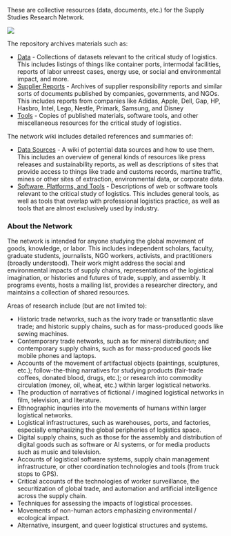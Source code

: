 These are collective resources (data, documents, etc.) for the Supply Studies Research Network.

![](https://supplystudies.com/assets/images/content/ssrn.png)

The repository archives materials such as:
* [Data](https://github.com/supplychainstudies/Research-Network-Resources/tree/main/Data) - Collections of datasets relevant to the critical study of logistics. This includes listings of things like container ports, intermodal facilities, reports of labor unreest cases, energy use, or social and environmental impact, and more.
* [Supplier Reports](https://github.com/supplychainstudies/Research-Network-Resources/tree/main/Supplier%20Reports) - Archives of supplier responsibility reports and similar sorts of documents published by companies, governments, and NGOs. This includes reports from companies like Adidas, Apple, Dell, Gap, HP, Hasbro, Intel, Lego, Nestle, Primark, Samsung, and Disney
* [Tools](https://github.com/supplychainstudies/Research-Network-Resources/tree/main/Tools) - Copies of published materials, software tools, and other miscellaneous resources for the critical study of logistics. 

The network wiki includes detailed references and summaries of:

* [Data Sources](https://github.com/supplychainstudies/Research-Network-Resources/wiki/Data-Sources) - A wiki of potential data sources and how to use them. This includes an overview of general kinds of resources like press releases and sustainability reports, as well as descriptions of sites that provide access to things like trade and customs records, martine traffic, mines or other sites of extraction, environmental data, or corporate data.
* [Software, Platforms, and Tools](https://github.com/supplychainstudies/Research-Network-Resources/wiki/Software-Platforms-Tools) - Descriptions of web or software tools relevant to the critical study of logistics. This includes general tools, as well as tools that overlap with professional logistics practice, as well as tools that are almost exclusively used by industry.

### About the Network
The network is intended for anyone studying the global movement of goods, knowledge, or labor. This includes independent scholars, faculty, graduate students, journalists, NGO workers, activists, and practitioners (broadly understood). Their work might address the social and environmental impacts of supply chains, representations of the logistical imagination, or histories and futures of trade, supply, and assembly. It programs events, hosts a mailing list, provides a researcher directory, and maintains a collection of shared resources.

Areas of research include (but are not limited to):

* Historic trade networks, such as the ivory trade or transatlantic slave trade; and historic supply chains, such as for mass-produced goods like sewing machines.
* Contemporary trade networks, such as for mineral distribution; and contemporary supply chains, such as for mass-produced goods like mobile phones and laptops.
* Accounts of the movement of artifactual objects (paintings, sculptures, etc.); follow-the-thing narratives for studying products (fair-trade coffees, donated blood, drugs, etc.); or research into commodity circulation (money, oil, wheat, etc.) within larger logistical networks.
* The production of narratives of fictional / imagined logistical networks in ﬁlm, television, and literature.
* Ethnographic inquries into the movements of humans within larger logistical networks.
* Logistical infrastructures, such as warehouses, ports, and factories, especially emphasizing the global peripheries of logistics space.
* Digital supply chains, such as those for the assembly and distribution of digital goods such as software or AI systems, or for media products such as music and television.
* Accounts of logistical software systems, supply chain management infrastructure, or other coordination technologies and tools (from truck stops to GPS).
* Critical accounts of the technologies of worker surveillance, the securitization of global trade, and automation and artificial intelligence across the supply chain.
* Techniques for assessing the impacts of logistical processes.
* Movements of non-human actors emphasizing environmental / ecological impact.
* Alternative, insurgent, and queer logistical structures and systems.
